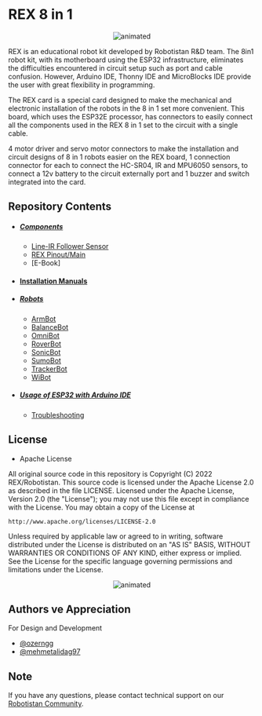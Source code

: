 # REX 8 in 1 
<p align="center">
  <img src="https://user-images.githubusercontent.com/112697142/229721526-375c7a74-edb2-4781-a401-df036e431216.gif" alt="animated" />
</p>

REX is an educational robot kit developed by Robotistan R&D team. The 8in1 robot kit, with its motherboard using the ESP32 infrastructure, eliminates the difficulties encountered in circuit setup such as port and cable confusion. However, Arduino IDE, Thonny IDE and MicroBlocks IDE provide the user with great flexibility in programming.

The REX card is a special card designed to make the mechanical and electronic installation of the robots in the 8 in 1 set more convenient. This board, which uses the ESP32E processor, has connectors to easily connect all the components used in the REX 8 in 1 set to the circuit with a single cable.

4 motor driver and servo motor connectors to make the installation and circuit designs of 8 in 1 robots easier on the REX board, 1 connection connector for each to connect the HC-SR04, IR and MPU6050 sensors, to connect a 12v battery to the circuit externally port and 1 buzzer and switch integrated into the card.

## Repository Contents

- ##### [Components](https://github.com/Robotistan/8in1/tree/main/Components)
   * [Line-IR Follower Sensor](https://github.com/Robotistan/8in1/tree/main/Components/Line-IR%20Follower%20Sensor)
   * [REX Pinout/Main](https://github.com/Robotistan/8in1/tree/main/Components/REX%20Pinout)
   * [E-Book]
- #### [Installation Manuals](https://github.com/Robotistan/8in1/tree/main/Installation%20Manuals)
- ##### [Robots](https://github.com/Robotistan/8in1/tree/main/Robots) 
   * [ArmBot](https://github.com/Robotistan/REX-8in1-V2/tree/main/Robots%20%26%20Code/ArmBot)
   * [BalanceBot](https://github.com/Robotistan/8in1/tree/main/Robots/BalanceBot)
   * [OmniBot](https://github.com/Robotistan/8in1/tree/main/Robots/OmniBot)
   * [RoverBot](https://github.com/Robotistan/8in1/tree/main/Robots/RoverBot)
   * [SonicBot](https://github.com/Robotistan/8in1/tree/main/Robots/SonicBot)
   * [SumoBot](https://github.com/Robotistan/8in1/tree/main/Robots/SumoBot)
   * [TrackerBot](https://github.com/Robotistan/8in1/tree/main/Robots/TrackerBot)
   * [WiBot](https://github.com/Robotistan/8in1/tree/main/Robots/WiBot)
- ##### [Usage of ESP32 with Arduino IDE](https://github.com/Robotistan/8in1/tree/main/Usage%20of%20ESP32%20With%20Arduino%20IDE)
   * [Troubleshooting](https://github.com/Robotistan/8in1/tree/main/Usage%20of%20ESP32%20With%20Arduino%20IDE/Troubleshooting)

## License


* Apache License

All original source code in this repository is Copyright (C) 2022 REX/Robotistan. This source code is licensed under the Apache License 2.0 as described in the file LICENSE.
Licensed under the Apache License, Version 2.0 (the "License");
you may not use this file except in compliance with the License.
You may obtain a copy of the License at

    http://www.apache.org/licenses/LICENSE-2.0

 Unless required by applicable law or agreed to in writing, software
 distributed under the License is distributed on an "AS IS" BASIS,
 WITHOUT WARRANTIES OR CONDITIONS OF ANY KIND, either express or implied.
 See the License for the specific language governing permissions and
 limitations under the License.

<p align="center">
  <img src="https://github.com/Robotistan/8in1/assets/112697142/e35969e3-77d2-4c9b-87c0-75f66865af02" alt="animated" />
</p>

## Authors ve Appreciation
For Design and Development
- [@ozerngg](https://github.com/ozerngg) 
- [@mehmetalidag97](https://github.com/mehmetalidag97) 


## Note
If you have any questions, please contact technical support on our [Robotistan Community](https://community.robotistan.com/).
